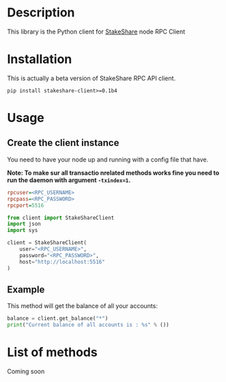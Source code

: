 # Description
This library is the Python client for [StakeShare](https://staking.live) node RPC Client

# Installation
This is actually a beta version of StakeShare RPC API client.
```shell
pip install stakeshare-client>=0.1b4
```
# Usage

## Create the client instance
You need to have your node up and running with a config file that have.

**Note: To make sur all transactio nrelated methods works fine you need to run the daemon with argument `-txindex=1`.**

```ini
rpcuser=<RPC_USERNAME>
rpcpass=<RPC_PASSWORD>
rpcport=5516
```

```python
from client import StakeShareClient
import json
import sys

client = StakeShareClient(
    user="<RPC_USERNAME>",
    password="<RPC_PASSWORD>",
    host="http://localhost:5516"
)
```

## Example
This method will get the balance of all your accounts:
```python
balance = client.get_balance("*")
print("Current balance of all accounts is : %s" % ())
```

# List of methods
Coming soon
